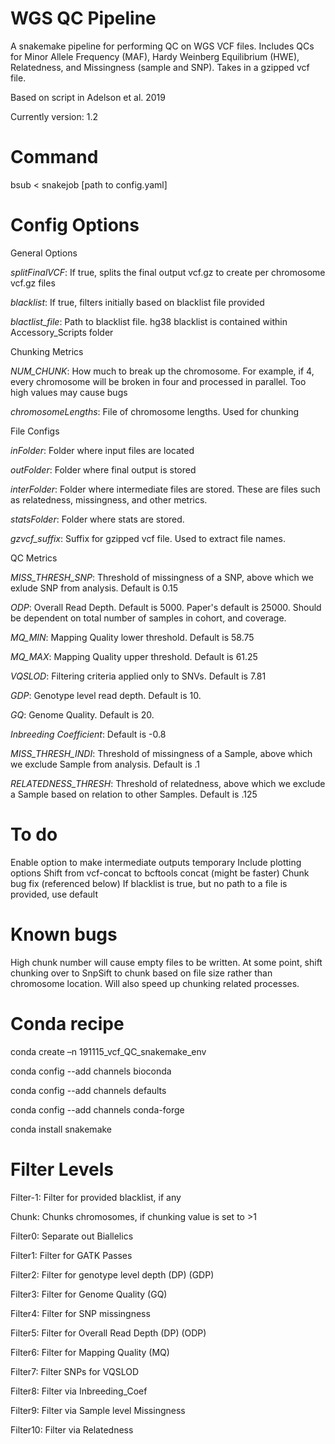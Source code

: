 # WGS QC Pipeline

A snakemake pipeline for performing QC on WGS VCF files. Includes QCs for Minor Allele Frequency (MAF), Hardy Weinberg Equilibrium (HWE), Relatedness, and Missingness (sample and SNP). Takes in a gzipped vcf file.

Based on script in Adelson et al. 2019

Currently version: 1.2

# Command

bsub < snakejob [path to config.yaml]

# Config Options


General Options

*splitFinalVCF*: If true, splits the final output vcf.gz to create per chromosome vcf.gz files

*blacklist*: If true, filters initially based on blacklist file provided

*blactlist_file*: Path to blacklist file. hg38 blacklist is contained within Accessory_Scripts folder


Chunking Metrics

*NUM_CHUNK*: How much to break up the chromosome. For example, if 4, every chromosome will be broken in four and processed in parallel. Too high values may cause bugs

*chromosomeLengths*: File of chromosome lengths. Used for chunking




File Configs

*inFolder*: Folder where input files are located

*outFolder*: Folder where final output is stored

*interFolder*: Folder where intermediate files are stored. These are files such as relatedness, missingness, and other metrics.

*statsFolder*: Folder where stats are stored.

*gzvcf_suffix*: Suffix for gzipped vcf file. Used to extract file names.




QC Metrics

*MISS_THRESH_SNP*: Threshold of missingness of a SNP, above which we exlude SNP from analysis. Default is 0.15

*ODP*: Overall Read Depth. Default is 5000. Paper's default is 25000. Should be dependent on total number of samples in cohort, and coverage. 

*MQ_MIN*: Mapping Quality lower threshold. Default is 58.75

*MQ_MAX*: Mapping Quality upper threshold. Default is 61.25

*VQSLOD*: Filtering criteria applied only to SNVs. Default is 7.81

*GDP*: Genotype level read depth. Default is 10.

*GQ*: Genome Quality. Default is 20.

*Inbreeding Coefficient*: Default is -0.8

*MISS_THRESH_INDI*: Threshold of missingness of a Sample, above which we exclude Sample from analysis. Default is .1

*RELATEDNESS_THRESH*: Threshold of relatedness, above which we exclude a Sample based on relation to other Samples. Default is .125

# To do

Enable option to make intermediate outputs temporary
Include plotting options
Shift from vcf-concat to bcftools concat (might be faster)
Chunk bug fix (referenced below)
If blacklist is true, but no path to a file is provided, use default

# Known bugs

High chunk number will cause empty files to be written. At some point, shift chunking over to SnpSift to chunk based on file size rather than chromosome location. Will also speed up chunking related processes. 

# Conda recipe

conda create –n 191115_vcf_QC_snakemake_env

conda config --add channels bioconda

conda config --add channels defaults

conda config --add channels conda-forge

conda install snakemake

# Filter Levels

Filter-1: Filter for provided blacklist, if any

Chunk: Chunks chromosomes, if chunking value is set to >1

Filter0: Separate out Biallelics

Filter1: Filter for GATK Passes

Filter2: Filter for genotype level depth (DP) (GDP)

Filter3: Filter for Genome Quality (GQ)

Filter4: Filter for SNP missingness

Filter5: Filter for Overall Read Depth (DP) (ODP)

Filter6: Filter for Mapping Quality (MQ)

Filter7: Filter SNPs for VQSLOD

Filter8: Filter via Inbreeding_Coef

Filter9: Filter via Sample level Missingness

Filter10: Filter via Relatedness
